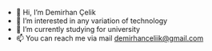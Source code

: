 - 👋 Hi, I’m Demirhan Çelik
- 👀 I’m interested in any variation of technology
- 🌱 I’m currently studying for university
- 📫 You can reach me via mail demirhanceliik@gmail.com

<!---
DemirhanCelik/DemirhanCelik is a ✨ special ✨ repository because its `README.md` (this file) appears on your GitHub profile.
You can click the Preview link to take a look at your changes.
--->
